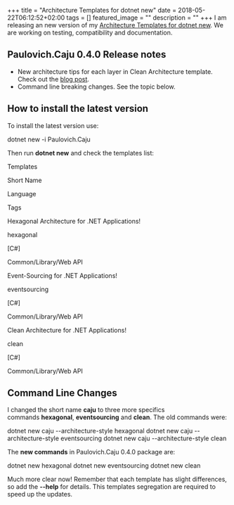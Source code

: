 +++
title =  "Architecture Templates for dotnet new"
date = 2018-05-22T06:12:52+02:00
tags = []
featured_image = ""
description = ""
+++
I am releasing an new version of my [Architecture Templates for dotnet new](https://dotnetnew.azurewebsites.net/pack/Paulovich.Caju). We are working on testing, compatibility and documentation.

Paulovich.Caju 0.4.0 Release notes
----------------------------------

*   New architecture tips for each layer in Clean Architecture template. Check out the [blog post](https://paulovich.net/clean-architecture-for-net-applications/).
*   Command line breaking changes. See the topic below.

How to install the latest version
---------------------------------

To install the latest version use:

dotnet new -i Paulovich.Caju

Then run **dotnet new** and check the templates list:

Templates

Short Name

Language

Tags

Hexagonal Architecture for .NET Applications!

hexagonal

\[C#\]

Common/Library/Web API

Event-Sourcing for .NET Applications!

eventsourcing

\[C#\]

Common/Library/Web API

Clean Architecture for .NET Applications!

clean

\[C#\]

Common/Library/Web API

Command Line Changes
--------------------

I changed the short name **caju** to three more specifics commands **hexagonal**, **eventsourcing** and **clean**. The old commands were:

dotnet new caju --architecture-style hexagonal
dotnet new caju --architecture-style eventsourcing
dotnet new caju --architecture-style clean

The **new commands** in Paulovich.Caju 0.4.0 package are:

dotnet new hexagonal
dotnet new eventsourcing
dotnet new clean

Much more clear now! Remember that each template has slight differences, so add the **\--help** for details. This templates segregation are required to speed up the updates.